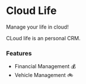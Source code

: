 # Cloud Life
Manage your life in cloud!

CLoud life is an personal CRM.

### Features

- Financial Management 💰
- Vehicle Management 🚲
